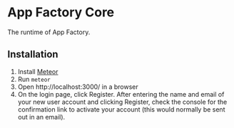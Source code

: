 # App Factory Core

The runtime of App Factory.

## Installation

1. Install [Meteor](https://www.meteor.com/)
2. Run `meteor`
3. Open http://localhost:3000/ in a browser
4. On the login page, click Register. After entering the name and email of your new user account and clicking Register, check the console for the confirmation link to activate your account (this would normally be sent out in an email).
